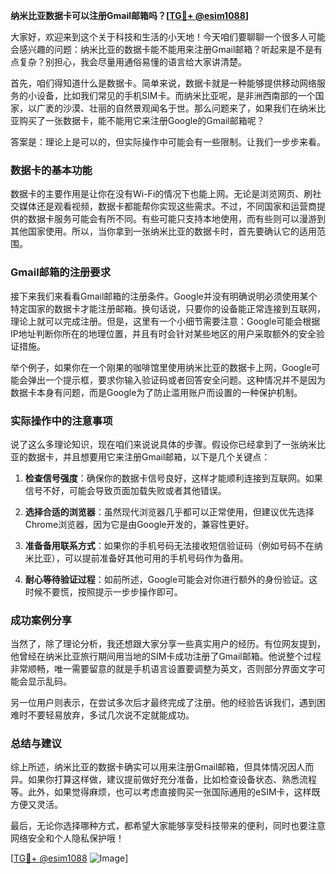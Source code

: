 **纳米比亚数据卡可以注册Gmail邮箱吗？[[TG💪+ @esim1088](https://t.me/s/esim1088)]**

大家好，欢迎来到这个关于科技和生活的小天地！今天咱们要聊聊一个很多人可能会感兴趣的问题：纳米比亚的数据卡能不能用来注册Gmail邮箱？听起来是不是有点复杂？别担心，我会尽量用通俗易懂的语言给大家讲清楚。

首先，咱们得知道什么是数据卡。简单来说，数据卡就是一种能够提供移动网络服务的小设备，比如我们常见的手机SIM卡。而纳米比亚呢，是非洲西南部的一个国家，以广袤的沙漠、壮丽的自然景观闻名于世。那么问题来了，如果我们在纳米比亚购买了一张数据卡，能不能用它来注册Google的Gmail邮箱呢？

答案是：理论上是可以的，但实际操作中可能会有一些限制。让我们一步步来看。

### 数据卡的基本功能

数据卡的主要作用是让你在没有Wi-Fi的情况下也能上网。无论是浏览网页、刷社交媒体还是观看视频，数据卡都能帮你实现这些需求。不过，不同国家和运营商提供的数据卡服务可能会有所不同。有些可能只支持本地使用，而有些则可以漫游到其他国家使用。所以，当你拿到一张纳米比亚的数据卡时，首先要确认它的适用范围。

### Gmail邮箱的注册要求

接下来我们来看看Gmail邮箱的注册条件。Google并没有明确说明必须使用某个特定国家的数据卡才能注册邮箱。换句话说，只要你的设备能正常连接到互联网，理论上就可以完成注册。但是，这里有一个小细节需要注意：Google可能会根据IP地址判断你所在的地理位置，并且有时会针对某些地区的用户采取额外的安全验证措施。

举个例子，如果你在一个刚果的咖啡馆里使用纳米比亚的数据卡上网，Google可能会弹出一个提示框，要求你输入验证码或者回答安全问题。这种情况并不是因为数据卡本身有问题，而是Google为了防止滥用账户而设置的一种保护机制。

### 实际操作中的注意事项

说了这么多理论知识，现在咱们来说说具体的步骤。假设你已经拿到了一张纳米比亚的数据卡，并且想要用它来注册Gmail邮箱，以下是几个关键点：

1. **检查信号强度**：确保你的数据卡信号良好，这样才能顺利连接到互联网。如果信号不好，可能会导致页面加载失败或者其他错误。
   
2. **选择合适的浏览器**：虽然现代浏览器几乎都可以正常使用，但建议优先选择Chrome浏览器，因为它是由Google开发的，兼容性更好。

3. **准备备用联系方式**：如果你的手机号码无法接收短信验证码（例如号码不在纳米比亚），可以提前准备好其他可用的手机号码作为备用。

4. **耐心等待验证过程**：如前所述，Google可能会对你进行额外的身份验证。这时候不要慌，按照提示一步步操作即可。

### 成功案例分享

当然了，除了理论分析，我还想跟大家分享一些真实用户的经历。有位网友提到，他曾经在纳米比亚旅行期间用当地的SIM卡成功注册了Gmail邮箱。他说整个过程非常顺畅，唯一需要留意的就是手机语言设置要调整为英文，否则部分界面文字可能会显示乱码。

另一位用户则表示，在尝试多次后才最终完成了注册。他的经验告诉我们，遇到困难时不要轻易放弃，多试几次说不定就能成功。

### 总结与建议

综上所述，纳米比亚的数据卡确实可以用来注册Gmail邮箱，但具体情况因人而异。如果你打算这样做，建议提前做好充分准备，比如检查设备状态、熟悉流程等。此外，如果觉得麻烦，也可以考虑直接购买一张国际通用的eSIM卡，这样既方便又灵活。

最后，无论你选择哪种方式，都希望大家能够享受科技带来的便利，同时也要注意网络安全和个人隐私保护哦！

[[TG💪+ @esim1088](https://t.me/s/esim1088) ![Image](https://i.postimg.cc/4NQfJmqS/Snipaste-2025-05-13-00-14-12.png)]